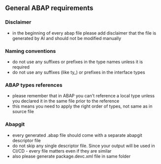 ## General ABAP requirements

### Disclaimer

- in the beginning of every abap file please add disclaimer that the file is generated by AI and should not be modified manually

### Naming conventions

- do not use any suffixes or prefixes in the type names unless it is required
- do not use any suffixes (like ty\_) or prefixes in the interface types

### ABAP types references

- please remember that in ABAP you can't reference a local type unless you declared it in the same file prior to the reference
- this means you need to apply the right order of types, not same as in source file

### Abapgit

- every generated .abap file should come with a separate abapgit descriptor file
- do not skip any single descriptor file. Since your output will be used in CI/CD - every file matters even if they are similar
- also please generate package.devc.xml file in same folder

